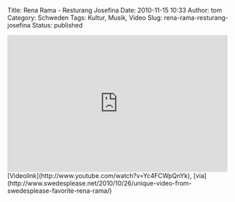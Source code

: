 Title: Rena Rama - Resturang Josefina
Date: 2010-11-15 10:33
Author: tom
Category: Schweden
Tags: Kultur, Musik, Video
Slug: rena-rama-resturang-josefina
Status: published

<iframe title="YouTube video player" class="youtube-player" type="text/html" width="499" height="310" src="http://www.youtube.com/embed/Yc4FCWpQnYk" frameborder="0"></iframe>  
[Videolink](http://www.youtube.com/watch?v=Yc4FCWpQnYk),
[via](http://www.swedesplease.net/2010/10/26/unique-video-from-swedesplease-favorite-rena-rama/)

